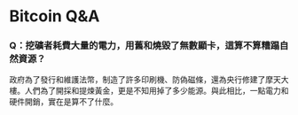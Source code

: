 # Bitcoin Q&A

### Q：挖礦者耗費大量的電力，用舊和燒毀了無數顯卡，這算不算糟蹋自然資源？ 

政府為了發行和維護法幣，制造了許多印刷機、防偽磁條，還為央行修建了摩天大樓。人們為了開採和提煉黃金，更是不知用掉了多少能源。與此相比，一點電力和硬件開銷，實在是算不了什麼。



